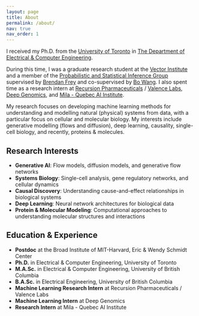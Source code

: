 ```yaml
---
layout: page
title: About
permalink: /about/
nav: true
nav_order: 1
---
```


I received my Ph.D. from the [University of Toronto](https://www.utoronto.ca/) in [The Department of Electrical & Computer Engineering](https://www.ece.utoronto.ca/). 

During this time, I was a graduate research student at the [Vector Institute](https://vectorinstitute.ai/) and a member of the [Probabilistic and Statistical Inference Group](https://psi.toronto.edu/) supervised by [Brendan Frey](https://psi.toronto.edu/~frey/) and co-supervised by [Bo Wang](https://wanglab.ai/people.html). I also spent time as a research intern at [Recursion Pharmaceuticals](https://www.recursion.com/) / [Valence Labs](https://www.valencelabs.com/), [Deep Genomics](https://www.deepgenomics.com/), and [Mila - Quebec AI Institute](https://mila.quebec/en/).

My research focuses on developing machine learning methods for understanding and modelling natural (physical) systems from data, with a particular focus on cellular and molecular biology. My interests include generative modelling (flows and diffusion), deep learning, causality, single-cell biology, and recently, proteins & molecules.

## **Research Interests**

- **Generative AI**: Flow models, diffusion models, and generative flow networks
- **Systems Biology**: Single-cell analysis, gene regulatory networks, and cellular dynamics
- **Causal Discovery**: Understanding cause-and-effect relationships in biological systems
- **Deep Learning**: Neural network architectures for biological data
- **Protein & Molecular Modeling**: Computational approaches to understanding molecular structures and interactions

## **Education & Experience**

- **Postdoc** at the Broad Institute of MIT-Harvard, Eric & Wendy Schmidt Center
- **Ph.D.** in Electrical & Computer Engineering, University of Toronto
- **M.A.Sc.** in Electrical & Computer Engineering, University of British Columbia
- **B.A.Sc.** in Electrical Engineering, University of British Columbia
- **Machine Learning Research Intern** at Recursion Pharmaceuticals / Valence Labs
- **Machine Learning Intern** at Deep Genomics
- **Research Intern** at Mila - Quebec AI Institute
